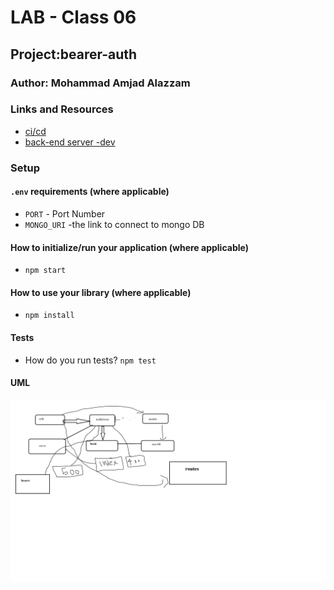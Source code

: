 # LAB - Class 06

## Project:bearer-auth

### Author: Mohammad Amjad Alazzam

### Links and Resources

- [ci/cd](https://github.com/MohdAzzam/bearer-auth/actions)
- [back-end server -dev](https://azzam-bearer-auth.herokuapp.com/)

### Setup

#### `.env` requirements (where applicable)

- `PORT` - Port Number
- `MONGO_URI` -the link to connect to mongo DB

#### How to initialize/run your application (where applicable)

- `npm start`

#### How to use your library (where applicable)

- `npm install `

#### Tests

- How do you run tests? `npm test`


#### UML

![UML](./src/assets/uml.png)